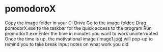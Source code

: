 # pomodoroX

Copy the image folder in your C: Drive
Go to the image folder; Drag pomodorX.exe to the taskbar for the quick access to the program
Run promodorX.exe 
	Enter the time in minutes you want to work uninterrupted
	Once the time is up, the motivational image (image1.jpg) will pop-up to remind you to take break
	Input notes on what work you did 
